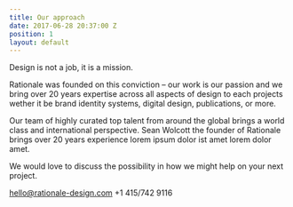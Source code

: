 ```yaml
---
title: Our approach
date: 2017-06-28 20:37:00 Z
position: 1
layout: default
---
```


Design is not a job, it is a mission.

Rationale was founded on this conviction – our work is our passion and we bring over 20 years expertise across all aspects of design to each projects wether it be brand identity systems, digital design, publications, or more. 

Our team of highly curated top talent from around the global brings a world class and international perspective. Sean Wolcott the founder of Rationale brings over 20 years experience lorem ipsum dolor ist amet lorem dolor amet.

We would love to discuss the possibility in how we might help on your next project.

hello@rationale-design.com
+1 415/742 9116
